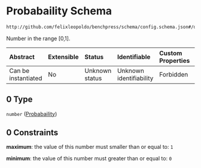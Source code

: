 # Probabaility Schema

```txt
http://github.com/felixleopoldo/benchpress/schema/config.schema.json#/definitions/flexprob/anyOf/0
```

Number in the range \[0,1].

| Abstract            | Extensible | Status         | Identifiable            | Custom Properties | Additional Properties | Access Restrictions | Defined In                                                                    |
| :------------------ | :--------- | :------------- | :---------------------- | :---------------- | :-------------------- | :------------------ | :---------------------------------------------------------------------------- |
| Can be instantiated | No         | Unknown status | Unknown identifiability | Forbidden         | Allowed               | none                | [config.schema.json*](../../../out/config.schema.json "open original schema") |

## 0 Type

`number` ([Probabaility](config-definitions-numbers-in-the-range-01-anyof-probabaility.md))

## 0 Constraints

**maximum**: the value of this number must smaller than or equal to: `1`

**minimum**: the value of this number must greater than or equal to: `0`
